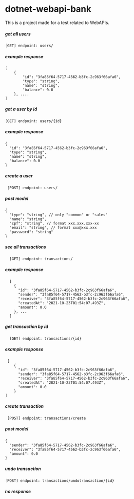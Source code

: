 # dotnet-webapi-bank
This is a project made for a test related to WebAPIs.

##### get all users

    [GET] endpoint: users/

##### example response
      
    [
        {
            "id": "3fa85f64-5717-4562-b3fc-2c963f66afa6",
            "type": "string",
            "name": "string",
            "balance": 0.0
        }, ....
    ]

##### get a user by id

    [GET] endpoint: users/{id}
    
##### example response
    
    {
      "id": "3fa85f64-5717-4562-b3fc-2c963f66afa6",
      "type": "string",
      "name": "string",
      "balance": 0.0
    }
    
##### create a user

     [POST] endpoint: users/
  
##### post model

    {
      "type": "string", // only "common" or "sales"
      "name": "string",
      "cpf": "string", // format xxx.xxx.xxx-xx
      "email": "string", // format xxx@xxx.xxx
      "password": "string"
    }

##### see all transactions
      
      [GET] endpoint: transactions/

##### example response
      [
        {
          "id": "3fa85f64-5717-4562-b3fc-2c963f66afa6",
          "sender": "3fa85f64-5717-4562-b3fc-2c963f66afa6",
          "receiver": "3fa85f64-5717-4562-b3fc-2c963f66afa6",
          "createdAt": "2021-10-23T01:54:07.493Z",
          "amount": 0.0
        }, ...
      ]
      
##### get transaction by id

      [GET] endpoint: transactions/{id}
      
##### example response
     [
        {
          "id": "3fa85f64-5717-4562-b3fc-2c963f66afa6",
          "sender": "3fa85f64-5717-4562-b3fc-2c963f66afa6",
          "receiver": "3fa85f64-5717-4562-b3fc-2c963f66afa6",
          "createdAt": "2021-10-23T01:54:07.493Z",
          "amount": 0.0
        }
    ]
    
##### create transaction
     
     [POST] endpoint: transactions/create

##### post model

    {
      "sender": "3fa85f64-5717-4562-b3fc-2c963f66afa6",
      "receiver": "3fa85f64-5717-4562-b3fc-2c963f66afa6",
      "amount": 0.0
    }
    
##### undo transaction

    [POST] endpoint: transactions/undotransaction/{id}
    
##### no response
